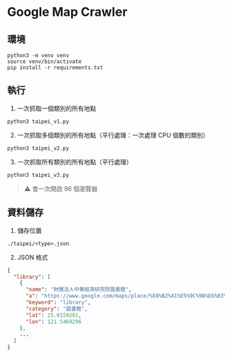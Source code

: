 # Google Map Crawler

## 環境

```shell
python3 -m venv venv
source venv/bin/activate
pip install -r requirements.txt
```

## 執行

1. 一次抓取一個類別的所有地點

```shell
python3 taipei_v1.py
```

2. 一次抓取多個類別的所有地點（平行處理：一次處理 CPU 個數的類別）

```shell
python3 taipei_v2.py
```

3. 一次抓取所有類別的所有地點（平行處理）

```shell
python3 taipei_v3.py
```

> ⚠️ 會一次開啟 96 個瀏覽器

## 資料儲存

1. 儲存位置

```shell
./taipei/<type>.json
```

2. JSON 格式

```json
{
  "library": [
    {
      "name": "財團法人中華經濟研究院圖書館",
      "a": "https://www.google.com/maps/place/%E8%B2%A1%E5%9C%98%E6%B3%95%E4%BA%BA%E4%B8%AD%E8%8F%AF%E7%B6%93%E6%BF%9F%E7%A0%94%E7%A9%B6%E9%99%A2%E5%9C%96%E6%9B%B8%E9%A4%A8/data=!4m7!3m6!1s0x3442aa2495fbd017:0xa448a87f238e4a0d!8m2!3d25.0159201!4d121.5469296!16s%2Fg%2F1q62kbc9d!19sChIJF9D7lSSqQjQRDUqOI3-oSKQ?authuser=0&hl=zh-TW&rclk=1",
      "keyword": "library",
      "category": "圖書館",
      "lat": 25.0159201,
      "lon": 121.5469296
    },
    ...
  ]
}
```

